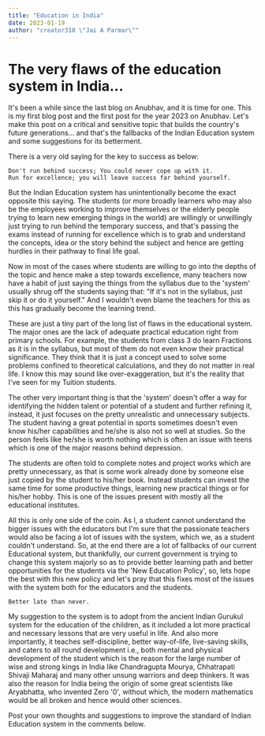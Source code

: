 ```yaml
---
title: "Education in India"
date: 2023-01-19
author: "creator318 \"Jai A Parmar\""
---
```


# The very flaws of the education system in India...

It's been a while since the last blog on Anubhav, and it is time for one. This is my first blog post and the first post for the year 2023 on Anubhav. Let's make this post on a critical and sensitive topic that builds the country's future generations... and that's the fallbacks of the Indian Education system and some suggestions for its betterment.

There is a very old saying for the key to success as below:  
```
Don't run behind success; You could never cope up with it.  
Run for excellence; you will leave success far behind yourself.
```
But the Indian Education system has unintentionally become the exact opposite this saying. The students (or more broadly learners who may also be the employees working to improve themselves or the elderly people trying to learn new emerging things in the world) are willingly or unwillingly just trying to run behind the temporary success, and that's passing the exams instead of running for excellence which is to grab and understand the concepts, idea or the story behind the subject and hence are getting hurdles in their pathway to final life goal.  

Now in most of the cases where students are willing to go into the depths of the topic and hence make a step towards excellence, many teachers now have a habit of just saying the things from the syllabus due to the 'system' usually shrug off the students saying that: "If it's not in the syllabus, just skip it or do it yourself." And I wouldn't even blame the teachers for this as this has gradually become the learning trend.  

These are just a tiny part of the long list of flaws in the educational system. The major ones are the lack of adequate practical education right from primary schools. For example, the students from class 3 do learn Fractions as it is in the syllabus, but most of them do not even know their practical significance. They think that it is just a concept used to solve some problems confined to theoretical calculations, and they do not matter in real life. I know this may sound like over-exaggeration, but it's the reality that I've seen for my Tuition students.  

The other very important thing is that the 'system' doesn't offer a way for identifying the hidden talent or potential of a student and further refining it, instead, it just focuses on the pretty unrealistic and unnecessary subjects. The student having a great potential in sports sometimes doesn't even know his/her capabilities and he/she is also not so well at studies. So the person feels like he/she is worth nothing which is often an issue with teens which is one of the major reasons behind depression.  

The students are often told to complete notes and project works which are pretty unnecessary, as that is some work already done by someone else just copied by the student to his/her book. Instead students can invest the same time for some productive things, learning new practical things or for his/her hobby. This is one of the issues present with mostly all the educational institutes.  

All this is only one side of the coin. As I, a student cannot understand the bigger issues with the educators but I'm sure that the passionate teachers would also be facing a lot of issues with the system, which we, as a student couldn't understand. So, at the end there are a lot of fallbacks of our current Educational system, but thankfully, our current government is trying to change this system majorly so as to provide better learning path and better opportunities for the students via the 'New Education Policy', so, lets hope the best with this new policy and let's pray that this fixes most of the issues with the system both for the educators and the students.   

```
Better late than never.  
```

My suggestion to the system is to adopt from the ancient Indian Gurukul system for the education of the children, as it included a lot more practical and necessary lessons that are very useful in life. And also more importantly, it teaches self-discipline, better way-of-life, live-saving skills, and caters to all round development i.e., both mental and physical development of the student which is the reason for the large number of wise and strong kings in India like Chandragupta Mourya, Chhatrapati Shivaji Maharaj and many other unsung warriors and deep thinkers. It was also the reason for India being the origin of some great scientists like Aryabhatta, who invented Zero '0', without which, the modern mathematics would be all broken and hence would other sciences.  

Post your own thoughts and suggestions to improve the standard of Indian Education system in the comments below.
